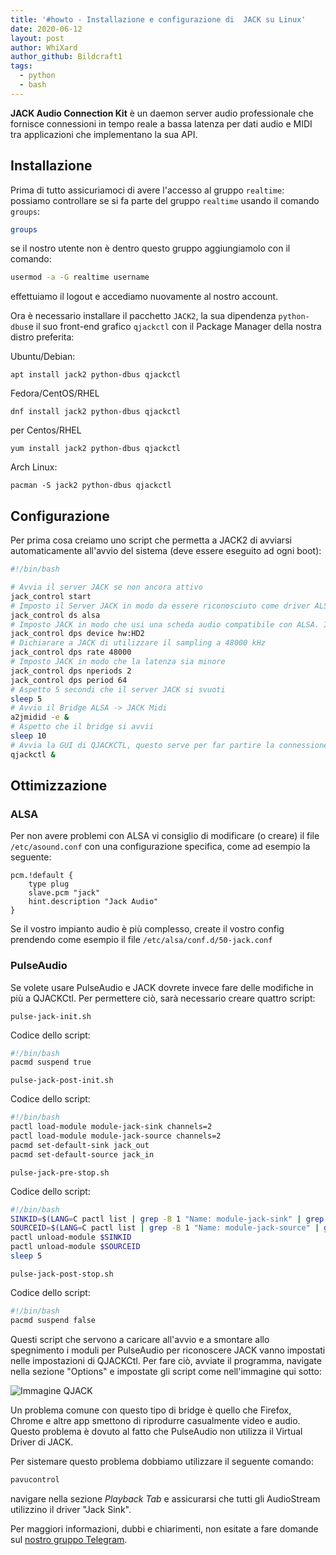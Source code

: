 ```yaml
---
title: '#howto - Installazione e configurazione di  JACK su Linux'
date: 2020-06-12
layout: post
author: WhiXard
author_github: Bildcraft1
tags:
  - python 
  - bash
---
```

**JACK Audio Connection Kit** è un daemon server audio professionale che fornisce connessioni in tempo reale a bassa latenza per dati audio e MIDI tra applicazioni che implementano la sua API.

## Installazione
Prima di tutto assicuriamoci di avere l'accesso al gruppo `realtime`: possiamo controllare se si fa parte del gruppo `realtime` usando il comando `groups`:

```bash
groups
```

se il nostro utente non è dentro questo gruppo aggiungiamolo con il comando:
```bash
usermod -a -G realtime username
```
effettuiamo il logout e accediamo nuovamente al nostro account.

Ora è necessario installare il pacchetto `JACK2`, la sua dipendenza `python-dbus`e il suo front-end grafico `qjackctl` con il Package Manager della nostra distro preferita:

Ubuntu/Debian:
```
apt install jack2 python-dbus qjackctl
```

Fedora/CentOS/RHEL
```
dnf install jack2 python-dbus qjackctl
```

per Centos/RHEL
```
yum install jack2 python-dbus qjackctl
```

Arch Linux:
```
pacman -S jack2 python-dbus qjackctl
```

## Configurazione
Per prima cosa creiamo uno script che permetta a JACK2 di avviarsi automaticamente all'avvio del sistema (deve essere eseguito ad ogni boot):
```bash
#!/bin/bash

# Avvia il server JACK se non ancora attivo
jack_control start
# Imposto il Server JACK in modo da essere riconosciuto come driver ALSA
jack_control ds alsa
# Imposto JACK in modo che usi una scheda audio compatibile con ALSA. Il valore di HD2 deve essere cambiato con quello fornito dall'output del comando "cat /proc/asound/cards"
jack_control dps device hw:HD2
# Dichiarare a JACK di utilizzare il sampling a 48000 kHz
jack_control dps rate 48000
# Imposto JACK in modo che la latenza sia minore
jack_control dps nperiods 2
jack_control dps period 64
# Aspetto 5 secondi che il server JACK si svuoti
sleep 5
# Avvio il Bridge ALSA -> JACK Midi
a2jmidid -e &
# Aspetto che il bridge si avvii
sleep 10
# Avvia la GUI di QJACKCTL, questo serve per far partire la connessione tra JACK e D-BUS
qjackctl &
```

## Ottimizzazione
### ALSA
Per non avere problemi con ALSA vi consiglio di modificare (o creare) il file `/etc/asound.conf` con una configurazione specifica, come ad esempio la seguente:
```
pcm.!default {
    type plug
    slave.pcm "jack"
    hint.description "Jack Audio"
}
```

Se il vostro impianto audio è più complesso, create il vostro config prendendo come esempio il file `/etc/alsa/conf.d/50-jack.conf`

### PulseAudio
Se volete usare PulseAudio e JACK dovrete invece fare delle modifiche in più a QJACKCtl. Per permettere ciò, sarà necessario creare quattro script:

`pulse-jack-init.sh`

Codice dello script:
```bash
#!/bin/bash
pacmd suspend true
```

`pulse-jack-post-init.sh`

Codice dello script:
```bash
#!/bin/bash
pactl load-module module-jack-sink channels=2
pactl load-module module-jack-source channels=2
pacmd set-default-sink jack_out
pacmd set-default-source jack_in
```

`pulse-jack-pre-stop.sh`

Codice dello script:
```bash
#!/bin/bash
SINKID=$(LANG=C pactl list | grep -B 1 "Name: module-jack-sink" | grep Module | sed 's/[^0-9]//g')
SOURCEID=$(LANG=C pactl list | grep -B 1 "Name: module-jack-source" | grep Module | sed 's/[^0-9]//g')
pactl unload-module $SINKID
pactl unload-module $SOURCEID
sleep 5
```

`pulse-jack-post-stop.sh`

Codice dello script:
```bash
#!/bin/bash
pacmd suspend false
```

Questi script che servono a caricare all'avvio e a smontare allo spegnimento i moduli per PulseAudio per riconoscere JACK vanno impostati nelle impostazioni di QJACKCtl. Per fare ciò, avviate il programma, navigate nella sezione "Options" e impostate gli script come nell'immagine qui sotto:

![Immagine QJACK](storage/pic-selected-200610-1001-00.png)

Un problema comune con questo tipo di bridge è quello che Firefox, Chrome e altre app smettono di riprodurre casualmente video e audio. Questo problema è dovuto al fatto che PulseAudio non utilizza il Virtual Driver di JACK.

Per sistemare questo problema dobbiamo utilizzare il seguente comando:
```bash
pavucontrol
```
navigare nella sezione _Playback Tab_ e assicurarsi che tutti gli AudioStream utilizzino il driver "Jack Sink".

Per maggiori informazioni, dubbi e chiarimenti, non esitate a fare domande sul <a href="https://t.me/linuxpeople">nostro gruppo Telegram</a>.
